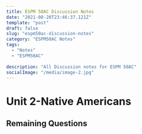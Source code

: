 ```yaml
---
title: ESPM 50AC Discussion Notes
date: "2021-08-20T23:46:37.121Z"
template: "post"
draft: false
slug: "espm50ac-discussion-notes"
category: "ESPM50AC Notes"
tags:
  - "Notes"
  - "ESPM50AC"
  
description: "All Discussion notes for ESPM 50AC"
socialImage: "/media/image-2.jpg"
---
```


# Unit 2-Native Americans

## Remaining Questions
